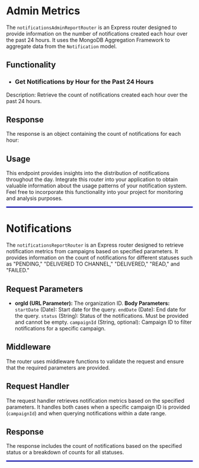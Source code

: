 #   Admin Metrics 
The `notificationsAdminReportRouter` is an Express router designed to provide information on the number of notifications created each hour over the past 24 hours. It uses the MongoDB Aggregation Framework to aggregate data from the `Notification` model.

## Functionality
- ### Get Notifications by Hour for the Past 24 Hours

Description: Retrieve the count of notifications created each hour over the past 24 hours.

## Response
The response is an object containing the count of notifications for each hour: 

##  Usage
This endpoint provides insights into the distribution of notifications throughout the day.
Integrate this router into your application to obtain valuable information about the usage patterns of your notification system.
Feel free to incorporate this functionality into your project for monitoring and analysis purposes.

<hr style="border: 0.05px solid blue;">

# Notifications

The `notificationsReportRouter` is an Express router designed to retrieve notification metrics from campaigns based on specified parameters. It provides information on the count of notifications for different statuses such as "PENDING," "DELIVERED TO CHANNEL," "DELIVERED," "READ," and "FAILED."

## Request Parameters
- __orgId (URL Parameter):__ The organization ID.
__Body Parameters:__
`startDate` (Date): Start date for the query.
`endDate` (Date): End date for the query.
`status` (String): Status of the notifications. Must be provided and cannot be empty.
`campaignId` (String, optional): Campaign ID to filter notifications for a specific campaign.

## Middleware
The router uses middleware functions to validate the request and ensure that the required parameters are provided.

## Request Handler
The request handler retrieves notification metrics based on the specified parameters. It handles both cases when a specific campaign ID is provided (`campaignId`) and when querying notifications within a date range.

## Response
The response includes the count of notifications based on the specified status or a breakdown of counts for all statuses.

<hr style="border: 0.05px solid blue;">
